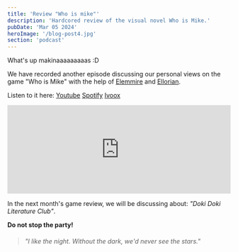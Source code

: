 ```yaml
---
title: 'Review "Who is mike"'
description: 'Hardcored review of the visual novel Who is Mike.'
pubDate: 'Mar 05 2024'
heroImage: '/blog-post4.jpg'
section: 'podcast'
---
```


What's up makinaaaaaaaaas :D

We have recorded another episode discussing our personal views on the game "Who is Mike" with the help of <a href="https://www.instagram.com/elemmire1988?utm_source=qr&igsh=MWgwcm84ZmxwaDVmYQ%3D%3D" target="_blank">Elemmire</a> and <a href="https://www.ellorian.es" target="_blank">Ellorian</a>.

Listen to it here:
<a href="https://www.youtube.com/watch?v=Cc_uOU7bmbE" target="_blank">Youtube</a>
<a href="https://open.spotify.com/episode/51CFkPLezLVSdQyyV7M04I?si=PPA0ZWoTRdKEEy_Fp-SjoA" target="_blank">Spotify</a>
<a href="https://go.ivoox.com/rf/125311353" target="_blank">Ivoox</a>

<iframe frameborder='0' allowfullscreen='' scrolling='no' height='200' style='width:100%;' src='https://www.ivoox.com/player_ej_125311353_6_1.html?c1=60739f' loading='lazy'></iframe>

In the next month's game review, we will be discussing about: _"Doki Doki Literature Club"_.

**Do not stop the party!**

> ###### "I like the night. Without the dark, we'd never see the stars."


